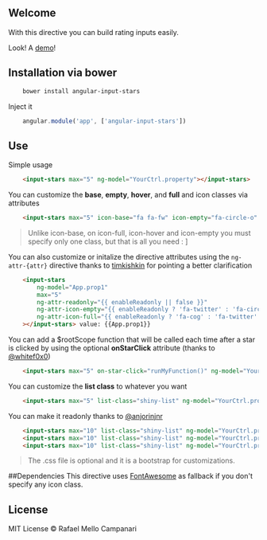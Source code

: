 ## Welcome

With this directive you can build rating inputs easily. 

Look!  A [demo](http://lab.rafamello.com/angular-input-stars)!

## Installation via bower

```bash
	bower install angular-input-stars
```

Inject it
```javascript
    angular.module('app', ['angular-input-stars'])
```

## Use
Simple usage
```html
	<input-stars max="5" ng-model="YourCtrl.property"></input-stars>
```

You can customize the **base**, **empty**, **hover**, and **full** and  icon classes via attributes
```html
	<input-stars max="5" icon-base="fa fa-fw" icon-empty="fa-circle-o" icon-hover="hover" icon-full="fa-circle" ng-model="YourCtrl.property"></input-stars>
```
> Unlike icon-base, on icon-full, icon-hover and icon-empty you must specify only one class, but that is all you need : ]

You can also customize or initalize the directive attributes using the `ng-attr-{attr}` directive thanks to [timkishkin](https://github.com/timkishkin) for pointing a better clarification

```html
	<input-stars 
	    ng-model="App.prop1" 
	    max="5" 
	    ng-attr-readonly="{{ enableReadonly || false }}" 
	    ng-attr-icon-empty="{{ enableReadonly ? 'fa-twitter' : 'fa-circle-o' }}"
	    ng-attr-icon-full="{{ enableReadonly ? 'fa-cog' : 'fa-twitter' }}"
	></input-stars> value: {{App.prop1}}
```

You can add a $rootScope function that will be called each time after a star is clicked by using the optional **onStarClick** attribute (thanks to [@whitef0x0](https://github.com/whitef0x0))
```html
	<input-stars max="5" on-star-click="runMyFunction()" ng-model="YourCtrl.property"></input-stars>
```

You can customize the **list class** to whatever you want
```html
	<input-stars max="5" list-class="shiny-list" ng-model="YourCtrl.property"></input-stars>
```

You can make it readonly thanks to [@anjorinjnr](https://github.com/anjorinjnr)
```html
	<input-stars max="10" list-class="shiny-list" ng-model="YourCtrl.property" readonly ></input-stars>
	<input-stars max="10" list-class="shiny-list" ng-model="YourCtrl.property" readonly="true" ></input-stars>
	<input-stars max="10" list-class="shiny-list" ng-model="YourCtrl.property" readonly="readonly" ></input-stars>
```

> The .css file is optional and it is a bootstrap for customizations.

##Dependencies
This directive uses [FontAwesome](http://fortawesome.github.io/Font-Awesome/) as fallback if you don't specify any icon class.

## License

MIT License © Rafael Mello Campanari
